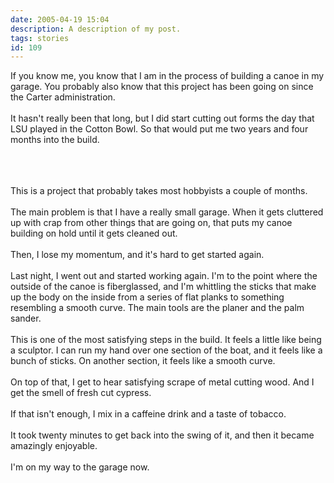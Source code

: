 ```yaml
---
date: 2005-04-19 15:04
description: A description of my post.
tags: stories
id: 109
---
```

If you know me, you know that I am in the process of building a canoe in my garage.  You probably also know that this project has been going on since the Carter administration.<br />
<br />
It hasn't really been that long, but I did start cutting out forms the day that LSU played in the Cotton Bowl.  So that would put me two years and four months into the build.<br />
<br />

<!--more--><br /><br />This is a project that probably takes most hobbyists a couple of months.<br />
<br />
The main problem is that I have a really small garage.  When it gets cluttered up with crap from other things that are going on, that puts my canoe building on hold until it gets cleaned out.<br />
<br />
Then, I lose my momentum, and it's hard to get started again.<br />
<br />
Last night, I went out and started working again.  I'm to the point where the outside of the canoe is fiberglassed, and I'm whittling the sticks that make up the body on the inside from a series of flat planks to something resembling a smooth curve.  The main tools are the planer and the palm sander.<br />
<br />
This is one of the most satisfying steps in the build.  It feels a little like being a sculptor.  I can run my hand over one section of the boat, and it feels like a bunch of sticks.  On another section, it feels like a smooth curve.<br />
<br />
On top of that, I get to hear satisfying scrape of metal cutting wood.  And I get the smell of fresh cut cypress.<br />
<br />
If that isn't enough, I mix in a caffeine drink and a taste of tobacco.<br />
<br />
It took twenty minutes to get back into the swing of it, and then it became amazingly enjoyable.<br />
<br />
I'm on my way to the garage now.
